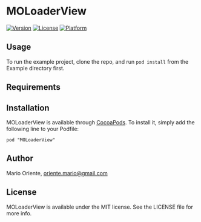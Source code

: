 # MOLoaderView

[![Version](https://img.shields.io/cocoapods/v/MOLoaderView.svg?style=flat)](http://cocoadocs.org/docsets/MOLoaderView)
[![License](https://img.shields.io/cocoapods/l/MOLoaderView.svg?style=flat)](http://cocoadocs.org/docsets/MOLoaderView)
[![Platform](https://img.shields.io/cocoapods/p/MOLoaderView.svg?style=flat)](http://cocoadocs.org/docsets/MOLoaderView)

## Usage

To run the example project, clone the repo, and run `pod install` from the Example directory first.

## Requirements

## Installation

MOLoaderView is available through [CocoaPods](http://cocoapods.org). To install
it, simply add the following line to your Podfile:

    pod "MOLoaderView"

## Author

Mario Oriente, oriente.mario@gmail.com

## License

MOLoaderView is available under the MIT license. See the LICENSE file for more info.


